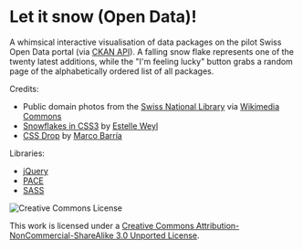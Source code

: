 Let it snow (Open Data)!
========================

A whimsical interactive visualisation of data packages on the pilot Swiss Open Data portal (via [CKAN API](http://docs.ckan.org/en/latest/api/index.html)). A falling snow flake represents one of the twenty latest additions, while the "I'm feeling lucky" button grabs a random page of the alphabetically ordered list of all packages.

Credits:

* Public domain photos from the [Swiss National Library](http://www.nb.admin.ch/aktuelles/03147/04467/04642/index.html?lang=de) via [Wikimedia Commons](https://commons.wikimedia.org/w/index.php?title=Category:Media_contributed_by_the_Swiss_National_Library)
* [Snowflakes in CSS3](http://estelle.github.io/snow/) by [Estelle Weyl](http://standardista.com)
* [CSS Drop](http://cssdeck.com/labs/css-drop) by [Marco Barría](https://twitter.com/marco_bf)

Libraries:

* [jQuery](http://jquery.com/)
* [PACE](http://github.hubspot.com/pace/)
* [SASS](http://sass-lang.com/)

![Creative Commons License](http://i.creativecommons.org/l/by-nc-sa/3.0/88x31.png)

This work is licensed under a [Creative Commons Attribution-NonCommercial-ShareAlike 3.0 Unported License](http://creativecommons.org/licenses/by-nc-sa/3.0/).
